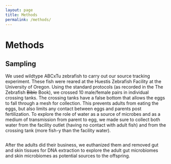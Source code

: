 ```yaml
---
layout: page
title: Methods
permalink: /methods/
---
```


# Methods

## Sampling

We used wildtype ABCxTu zebrafish to carry out our source tracking experiment. These fish were reared at the Huestis Zebrafish Facility at the University of Oregon. Using the standard protocols (as recorded in the The Zebrafish ~~Bible~~ Book), we crossed 10 male/female pairs in individual crossing tanks. The crossing tanks have a false bottom that allows the eggs to fall through a mesh for collection. This prevents adults from eating the eggs, but also limits any contact between eggs and parents post fertilization. To explore the role of water as a source of microbes and as a medium of transmission from parent to egg, we made sure to collect both water from the facility outlet (having no contact with adult fish) and from the crossing tank (more fish-y than the facility water). 

<image>

After the adults did their business, we euthanized them and removed gut and skin tissues for DNA extraction to explore the adult gut microbiomes and skin microbiomes as potential sources to the offspring. 

